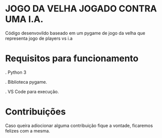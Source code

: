 # JOGO DA VELHA JOGADO CONTRA UMA I.A.
Código desenvovildo baseado em um pygame de jogo da velha que representa jogo de players vs i.a

# Requisitos para funcionamento
. Python 3 

. Biblioteca pygame.

. VS Code para execução.
# Contribuições
Caso queira adiocionar alguma contribuição fique a vontade, ficaremos felizes com a mesma.
